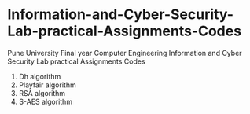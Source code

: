 # Information-and-Cyber-Security-Lab-practical-Assignments-Codes
Pune University Final year Computer Engineering Information and Cyber Security Lab practical Assignments Codes

1) Dh algorithm
2) Playfair algorithm
3) RSA algorithm
4) S-AES algorithm

